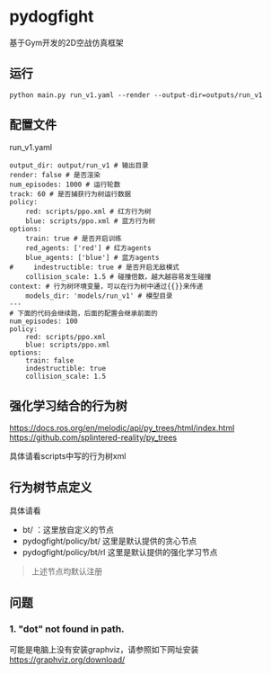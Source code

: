 # pydogfight

基于Gym开发的2D空战仿真框架

## 运行

```shell
python main.py run_v1.yaml --render --output-dir=outputs/run_v1  
```

## 配置文件

run_v1.yaml

```shell
output_dir: output/run_v1 # 输出目录
render: false # 是否渲染
num_episodes: 1000 # 运行轮数
track: 60 # 是否捕获行为树运行数据
policy:
    red: scripts/ppo.xml # 红方行为树
    blue: scripts/ppo.xml # 蓝方行为树
options:
    train: true # 是否开启训练
    red_agents: ['red'] # 红方agents
    blue_agents: ['blue'] # 蓝方agents
#     indestructible: true # 是否开启无敌模式
    collision_scale: 1.5 # 碰撞倍数，越大越容易发生碰撞
context: # 行为树环境变量，可以在行为树中通过{{}}来传递
    models_dir: 'models/run_v1' # 模型目录
---
# 下面的代码会继续跑，后面的配置会继承前面的
num_episodes: 100
policy:
    red: scripts/ppo.xml
    blue: scripts/ppo.xml
options:
    train: false
    indestructible: true
    collision_scale: 1.5
```

## 强化学习结合的行为树

https://docs.ros.org/en/melodic/api/py_trees/html/index.html
https://github.com/splintered-reality/py_trees

具体请看scripts中写的行为树xml

## 行为树节点定义

具体请看

- bt/ ：这里放自定义的节点
- pydogfight/policy/bt/ 这里是默认提供的贪心节点
- pydogfight/policy/bt/rl 这里是默认提供的强化学习节点

> 上述节点均默认注册

## 问题

### 1. "dot" not found in path.

可能是电脑上没有安装graphviz，请参照如下网址安装
https://graphviz.org/download/


